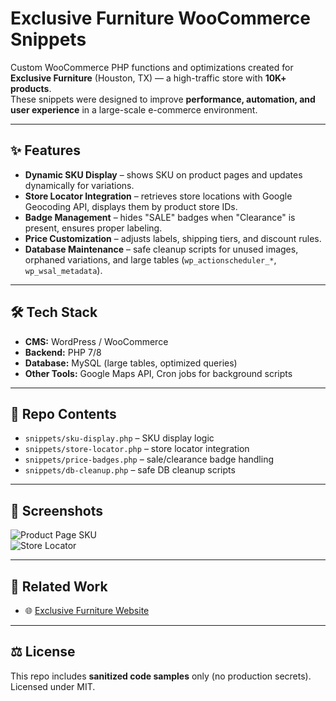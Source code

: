 # Exclusive Furniture WooCommerce Snippets

Custom WooCommerce PHP functions and optimizations created for **Exclusive Furniture** (Houston, TX) — a high-traffic store with **10K+ products**.  
These snippets were designed to improve **performance, automation, and user experience** in a large-scale e-commerce environment.

---

## ✨ Features
- **Dynamic SKU Display** – shows SKU on product pages and updates dynamically for variations.  
- **Store Locator Integration** – retrieves store locations with Google Geocoding API, displays them by product store IDs.  
- **Badge Management** – hides "SALE" badges when "Clearance" is present, ensures proper labeling.  
- **Price Customization** – adjusts labels, shipping tiers, and discount rules.  
- **Database Maintenance** – safe cleanup scripts for unused images, orphaned variations, and large tables (`wp_actionscheduler_*`, `wp_wsal_metadata`).  

---

## 🛠️ Tech Stack
- **CMS:** WordPress / WooCommerce  
- **Backend:** PHP 7/8  
- **Database:** MySQL (large tables, optimized queries)  
- **Other Tools:** Google Maps API, Cron jobs for background scripts  

---

## 📂 Repo Contents
- `snippets/sku-display.php` – SKU display logic  
- `snippets/store-locator.php` – store locator integration  
- `snippets/price-badges.php` – sale/clearance badge handling  
- `snippets/db-cleanup.php` – safe DB cleanup scripts  

---

## 📸 Screenshots
![Product Page SKU](screenshots/sku-display.png)  
![Store Locator](screenshots/store-locator.png)  

---

## 🔗 Related Work
- 🌐 [Exclusive Furniture Website](https://exclusivefurniture.com)  

---

## ⚖️ License
This repo includes **sanitized code samples** only (no production secrets). Licensed under MIT.
